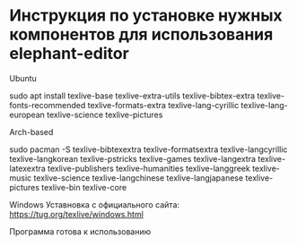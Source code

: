 # Инструкция по установке нужных компонентов для использования elephant-editor

Ubuntu

sudo apt install texlive-base texlive-extra-utils texlive-bibtex-extra texlive-fonts-recommended texlive-formats-extra texlive-lang-cyrillic texlive-lang-european texlive-science texlive-pictures

Arch-based

sudo pacman -S texlive-bibtexextra   texlive-formatsextra  texlive-langcyrillic  texlive-langkorean    texlive-pstricks texlive-games texlive-langextra texlive-latexextra texlive-publishers texlive-humanities texlive-langgreek texlive-music texlive-science texlive-langchinese texlive-langjapanese texlive-pictures texlive-bin texlive-core

Windows 
Уставновка с официального сайта:
https://tug.org/texlive/windows.html

Программа готова к использованию
